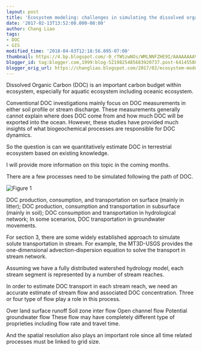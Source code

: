 ```yaml
---
layout: post
title: 'Ecosystem modeling: challenges in simulating the dissolved organic carbon '
date: '2017-02-13T13:52:00.000-08:00'
author: Chang Liao
tags:
- DOC
- GIS
modified_time: '2018-04-03T12:18:56.895-07:00'
thumbnail: https://4.bp.blogspot.com/-0_rTWSzwNOs/WMLNNFZHE9I/AAAAAAAAVZo/pMCJ7kSbAoQ7R9rhfGBUMuHHxACJxKu0ACLcB/s72-c/stream_transport.jpg
blogger_id: tag:blogger.com,1999:blog-5219825485683920737.post-6414558098074632225
blogger_orig_url: https://changliao.blogspot.com/2017/02/ecosystem-modeling-004.html
---
```


Dissolved Organic Carbon (DOC) is an important carbon budget within ecosystem, especially for aquatic ecosystem including oceanic ecosystem.

Conventional DOC investigations mainly focus on DOC measurements in either soil profile or stream discharge. These measurements generally cannot explain where does DOC come from and how much DOC will be exported into the ocean. However, these studies have provided much insights of what biogeochemical processes are responsible for DOC dynamics.

So the question is can we quantitatively estimate DOC in terrestrial ecosystem based on existing knowledge.

I will provide more information on this topic in the coming months.

There are a few processes need to be simulated following the path of DOC.


![Figure 1](https://github.com/changliao/changliao.github.io/blob/main/_figure/stream_doc_transport.png?raw=true)


DOC production, consumption, and transportation on surface (mainly in litter);
DOC production, consumption and transportation in subsurface (mainly in soil);
DOC consumption and transportation in hydrological network;
In some scenarios, DOC transportation in groundwater movements.

For section 3, there are some widely established approach to simulate solute transportation in stream. For example, the MT3D-USGS provides the one-dimensional advection-dispersion equation to solve the transport in stream network.

Assuming we have a fully distributed watershed hydrology model, each stream segment is represented by a number of stream reaches.


In order to estimate DOC transport in each stream reach, we need an accurate estimate of stream flow and associated DOC concentration. Three or four type of flow play a role in this process.

Over land surface runoff
Soil zone inter flow
Open channel flow
Potential groundwater flow
These flow may have completely different type of proprieties including flow rate and travel time. 

And the spatial resolution also plays an important role since all time related processes must be linked to grid size.